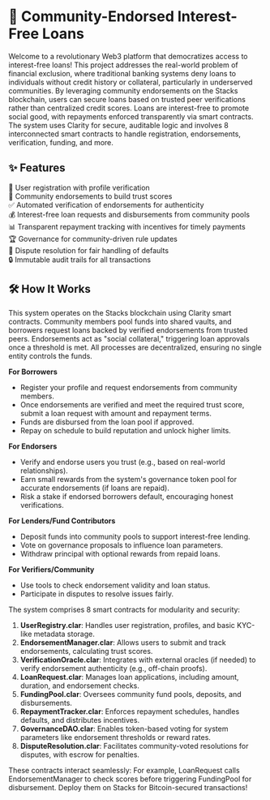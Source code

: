# 🌟 Community-Endorsed Interest-Free Loans

Welcome to a revolutionary Web3 platform that democratizes access to interest-free loans! This project addresses the real-world problem of financial exclusion, where traditional banking systems deny loans to individuals without credit history or collateral, particularly in underserved communities. By leveraging community endorsements on the Stacks blockchain, users can secure loans based on trusted peer verifications rather than centralized credit scores. Loans are interest-free to promote social good, with repayments enforced transparently via smart contracts. The system uses Clarity for secure, auditable logic and involves 8 interconnected smart contracts to handle registration, endorsements, verification, funding, and more.

## ✨ Features

🔑 User registration with profile verification  
🤝 Community endorsements to build trust scores  
✅ Automated verification of endorsements for authenticity  
💰 Interest-free loan requests and disbursements from community pools  
📊 Transparent repayment tracking with incentives for timely payments  
🏆 Governance for community-driven rule updates  
🚫 Dispute resolution for fair handling of defaults  
🔒 Immutable audit trails for all transactions  

## 🛠 How It Works

This system operates on the Stacks blockchain using Clarity smart contracts. Community members pool funds into shared vaults, and borrowers request loans backed by verified endorsements from trusted peers. Endorsements act as "social collateral," triggering loan approvals once a threshold is met. All processes are decentralized, ensuring no single entity controls the funds.

**For Borrowers**  
- Register your profile and request endorsements from community members.  
- Once endorsements are verified and meet the required trust score, submit a loan request with amount and repayment terms.  
- Funds are disbursed from the loan pool if approved.  
- Repay on schedule to build reputation and unlock higher limits.  

**For Endorsers**  
- Verify and endorse users you trust (e.g., based on real-world relationships).  
- Earn small rewards from the system's governance token pool for accurate endorsements (if loans are repaid).  
- Risk a stake if endorsed borrowers default, encouraging honest verifications.  

**For Lenders/Fund Contributors**  
- Deposit funds into community pools to support interest-free lending.  
- Vote on governance proposals to influence loan parameters.  
- Withdraw principal with optional rewards from repaid loans.  

**For Verifiers/Community**  
- Use tools to check endorsement validity and loan status.  
- Participate in disputes to resolve issues fairly.  

The system comprises 8 smart contracts for modularity and security:  
1. **UserRegistry.clar**: Handles user registration, profiles, and basic KYC-like metadata storage.  
2. **EndorsementManager.clar**: Allows users to submit and track endorsements, calculating trust scores.  
3. **VerificationOracle.clar**: Integrates with external oracles (if needed) to verify endorsement authenticity (e.g., off-chain proofs).  
4. **LoanRequest.clar**: Manages loan applications, including amount, duration, and endorsement checks.  
5. **FundingPool.clar**: Oversees community fund pools, deposits, and disbursements.  
6. **RepaymentTracker.clar**: Enforces repayment schedules, handles defaults, and distributes incentives.  
7. **GovernanceDAO.clar**: Enables token-based voting for system parameters like endorsement thresholds or reward rates.  
8. **DisputeResolution.clar**: Facilitates community-voted resolutions for disputes, with escrow for penalties.  

These contracts interact seamlessly: For example, LoanRequest calls EndorsementManager to check scores before triggering FundingPool for disbursement. Deploy them on Stacks for Bitcoin-secured transactions!